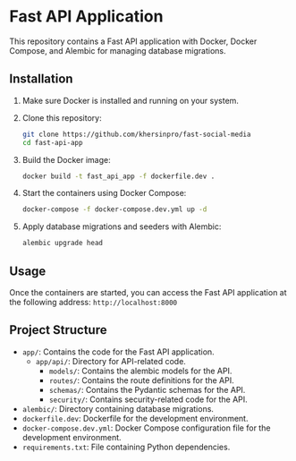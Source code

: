 # Fast API Application

This repository contains a Fast API application with Docker, Docker Compose, and Alembic for managing database migrations.

## Installation

1. Make sure Docker is installed and running on your system.

2. Clone this repository:
    ```bash
    git clone https://github.com/khersinpro/fast-social-media
    cd fast-api-app
    ```

3. Build the Docker image:
    ```bash
    docker build -t fast_api_app -f dockerfile.dev .
    ```

4. Start the containers using Docker Compose:
    ```bash
    docker-compose -f docker-compose.dev.yml up -d
    ```

5. Apply database migrations and seeders with Alembic:
    ```bash
    alembic upgrade head
    ```
    
## Usage
Once the containers are started, you can access the Fast API application at the following address: `http://localhost:8000`

## Project Structure
- `app/`: Contains the code for the Fast API application.
  - `app/api/`: Directory for API-related code.
    - `models/`: Contains the alembic models for the API.
    - `routes/`: Contains the route definitions for the API.
    - `schemas/`: Contains the Pydantic schemas for the API.
    - `security/`: Contains security-related code for the API.
- `alembic/`: Directory containing database migrations.
- `dockerfile.dev`: Dockerfile for the development environment.
- `docker-compose.dev.yml`: Docker Compose configuration file for the development environment.
- `requirements.txt`: File containing Python dependencies.







